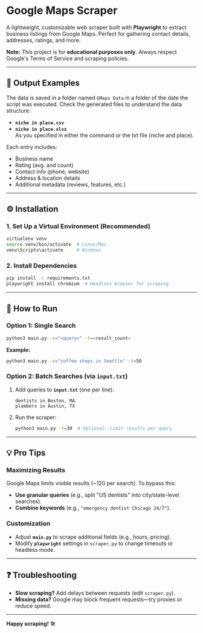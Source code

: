 # Google Maps Scraper  

A lightweight, customizable web scraper built with **Playwright** to extract business listings from Google Maps. Perfect for gathering contact details, addresses, ratings, and more.  

**Note:** This project is for **educational purposes only**. Always respect Google's Terms of Service and scraping policies.  

---

## 📂 Output Examples  
The data is saved in a folder named `GMaps Data` in a folder of the date the script was executed.
Check the generated files to understand the data structure:  
- **`niche in place.csv`**  
- **`niche in place.xlsx`**  
As you specified in either the command or the txt file (niche and place).

Each entry includes:  
- Business name  
- Rating (avg. and count)  
- Contact info (phone, website)  
- Address & location details  
- Additional metadata (reviews, features, etc.)  

---

## ⚙️ Installation  

### 1. Set Up a Virtual Environment (Recommended)  
```bash
virtualenv venv  
source venv/bin/activate  # Linux/Mac  
venv\Scripts\activate     # Windows  
```  

### 2. Install Dependencies  
```bash
pip install -r requirements.txt  
playwright install chromium  # Headless browser for scraping  
```  

---

## 🚀 How to Run  

### Option 1: Single Search  
```bash
python3 main.py -s="<query>" -t=<result_count>  
```  
**Example:**  
```bash
python3 main.py -s="coffee shops in Seattle" -t=50  
```  

### Option 2: Batch Searches (via `input.txt`)  
1. Add queries to **`input.txt`** (one per line):  
   ```text
   dentists in Boston, MA  
   plumbers in Austin, TX  
   ```  
2. Run the scraper:  
   ```bash
   python3 main.py -t=30  # Optional: Limit results per query  
   ```  

---

## 💡 Pro Tips  

### Maximizing Results  
Google Maps limits visible results (~120 per search). To bypass this:  
- **Use granular queries** (e.g., split "US dentists" into city/state-level searches).  
- **Combine keywords** (e.g., `"emergency dentist Chicago 24/7"`).  

### Customization  
- Adjust **`main.py`** to scrape additional fields (e.g., hours, pricing).  
- Modify **`playwright`** settings in `scraper.py` to change timeouts or headless mode.  

---

## ❓ Troubleshooting  
- **Slow scraping?** Add delays between requests (edit `scraper.py`).  
- **Missing data?** Google may block frequent requests—try proxies or reduce speed.  

--- 

**Happy scraping!** 🛠️